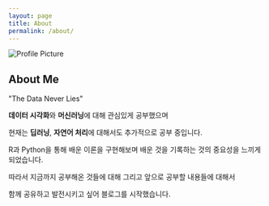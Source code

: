 ```yaml
---
layout: page
title: About
permalink: /about/
---
```


<img src="{{ site.baseurl }}/assets/profile-placeholder.gif" title="Profile Picture" class="profile">

## About Me

"The Data Never Lies"

**데이터 시각화**와 **머신러닝**에 대해 관심있게 공부했으며 

현재는 **딥러닝**, **자연어 처리**에 대해서도 추가적으로 공부 중입니다.

R과 Python을 통해 배운 이론을 구현해보며 배운 것을 기록하는 것의 중요성을 느끼게 되었습니다.

따라서 지금까지 공부해온 것들에 대해 그리고 앞으로 공부할 내용들에 대해서 

함께 공유하고 발전시키고 싶어 블로그를 시작했습니다.
